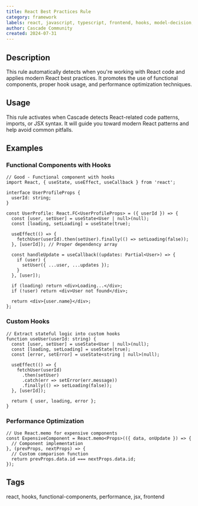 ```yaml
---
title: React Best Practices Rule
category: framework
labels: react, javascript, typescript, frontend, hooks, model-decision, intermediate
author: Cascade Community
created: 2024-07-31
---
```


## Description

This rule automatically detects when you're working with React code and applies modern React best practices. It promotes the use of functional components, proper hook usage, and performance optimization techniques.

## Usage

This rule activates when Cascade detects React-related code patterns, imports, or JSX syntax. It will guide you toward modern React patterns and help avoid common pitfalls.

## Examples

### Functional Components with Hooks
```tsx
// Good - Functional component with hooks
import React, { useState, useEffect, useCallback } from 'react';

interface UserProfileProps {
  userId: string;
}

const UserProfile: React.FC<UserProfileProps> = ({ userId }) => {
  const [user, setUser] = useState<User | null>(null);
  const [loading, setLoading] = useState(true);

  useEffect(() => {
    fetchUser(userId).then(setUser).finally(() => setLoading(false));
  }, [userId]); // Proper dependency array

  const handleUpdate = useCallback((updates: Partial<User>) => {
    if (user) {
      setUser({ ...user, ...updates });
    }
  }, [user]);

  if (loading) return <div>Loading...</div>;
  if (!user) return <div>User not found</div>;

  return <div>{user.name}</div>;
};
```

### Custom Hooks
```tsx
// Extract stateful logic into custom hooks
function useUser(userId: string) {
  const [user, setUser] = useState<User | null>(null);
  const [loading, setLoading] = useState(true);
  const [error, setError] = useState<string | null>(null);

  useEffect(() => {
    fetchUser(userId)
      .then(setUser)
      .catch(err => setError(err.message))
      .finally(() => setLoading(false));
  }, [userId]);

  return { user, loading, error };
}
```

### Performance Optimization
```tsx
// Use React.memo for expensive components
const ExpensiveComponent = React.memo<Props>(({ data, onUpdate }) => {
  // Component implementation
}, (prevProps, nextProps) => {
  // Custom comparison function
  return prevProps.data.id === nextProps.data.id;
});
```

## Tags

react, hooks, functional-components, performance, jsx, frontend
